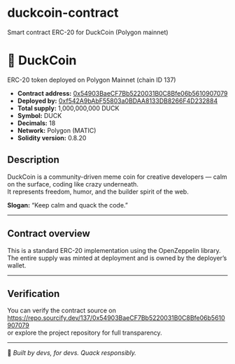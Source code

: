 # duckcoin-contract
Smart contract ERC-20 for DuckCoin (Polygon mainnet)


# 🦆 DuckCoin  
ERC-20 token deployed on Polygon Mainnet (chain ID 137)

- **Contract address:** [0x54903BaeCF7Bb5220031B0C8Bfe06b5610907079](https://polygonscan.com/token/0x54903BaeCF7Bb5220031B0C8Bfe06b5610907079)
- **Deployed by:** [0xf542A9bAbF55803a0BDAA8133DB8266F4D232884](https://polygonscan.com/address/0xf542A9bAbF55803a0BDAA8133DB8266F4D232884)
- **Total supply:** 1,000,000,000 DUCK  
- **Symbol:** DUCK  
- **Decimals:** 18  
- **Network:** Polygon (MATIC)
- **Solidity version:** 0.8.20  

## Description  
DuckCoin is a community-driven meme coin for creative developers — calm on the surface, coding like crazy underneath.  
It represents freedom, humor, and the builder spirit of the web.  

**Slogan:** “Keep calm and quack the code.”  

---

## Contract overview  
This is a standard ERC-20 implementation using the OpenZeppelin library.  
The entire supply was minted at deployment and is owned by the deployer’s wallet.

---

## Verification  
You can verify the contract source on https://repo.sourcify.dev/137/0x54903BaeCF7Bb5220031B0C8Bfe06b5610907079  
or explore the project repository for full transparency.

---

🦆 *Built by devs, for devs. Quack responsibly.*
